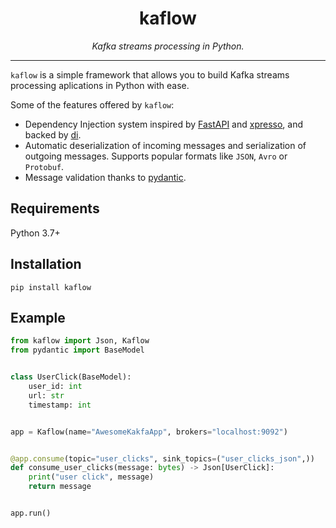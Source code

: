 <div align="center">
  <h1>kaflow</h1>
  <p>
    <em>Kafka streams processing in Python.</em>
  </p>
</div>

---

`kaflow` is a simple framework that allows you to build Kafka streams processing aplications in Python with ease.

Some of the features offered by `kaflow`:

- Dependency Injection system inspired by [FastAPI](https://github.com/tiangolo/fastapi) and [xpresso](https://github.com/adriangb/xpresso), and backed by [di](https://github.com/adriangb/di).
- Automatic deserialization of incoming messages and serialization of outgoing messages. Supports popular formats like `JSON`, `Avro` or `Protobuf`.
- Message validation thanks to [pydantic](https://github.com/pydantic/pydantic).

## Requirements

Python 3.7+

## Installation

```shell
pip install kaflow
```

## Example

```python
from kaflow import Json, Kaflow
from pydantic import BaseModel


class UserClick(BaseModel):
    user_id: int
    url: str
    timestamp: int


app = Kaflow(name="AwesomeKakfaApp", brokers="localhost:9092")


@app.consume(topic="user_clicks", sink_topics=("user_clicks_json",))
def consume_user_clicks(message: bytes) -> Json[UserClick]:
    print("user click", message)
    return message


app.run()
```
